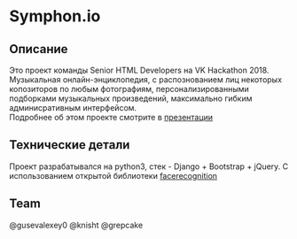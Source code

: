 # Symphon.io

## Описание
Это проект команды Senior HTML Developers на VK Hackathon 2018.  
Музыкальная онлайн-энциклопедия, с распознованием лиц некоторых копозиторов по любым фотографиям, персонализированными подборками музыкальных произведений, максимально гибким админисративным интерфейсом.  
Подробнее об этом проекте смотрите в [презентации](../master/presentation.pdf)

## Технические детали
Проект разрабатывался на python3, стек - Django + Bootstrap + jQuery. С использованием открытой библиотеки [facerecognition](https://github.com/ageitgey/face_recognition)

## Team
@gusevalexey0 @knisht @grepcake
